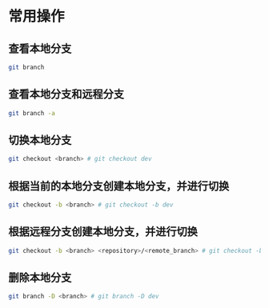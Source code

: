 # 常用操作

## 查看本地分支
```sh
git branch
```

## 查看本地分支和远程分支
```sh
git branch -a
```

## 切换本地分支
```sh
git checkout <branch> # git checkout dev
```

## 根据当前的本地分支创建本地分支，并进行切换 
```sh
git checkout -b <branch> # git checkout -b dev
```

## 根据远程分支创建本地分支，并进行切换 
```sh
git checkout -b <branch> <repository>/<remote_branch> # git checkout -b dev origin/master
```

## 删除本地分支
```sh
git branch -D <branch> # git branch -D dev
```